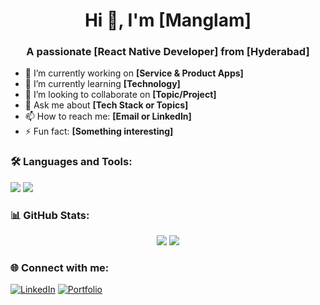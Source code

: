 <h1 align="center">Hi 👋, I'm [Manglam]</h1>
<h3 align="center">A passionate [React Native Developer] from [Hyderabad]</h3>

- 🔭 I’m currently working on **[Service & Product Apps]**
- 🌱 I’m currently learning **[Technology]**
- 👯 I’m looking to collaborate on **[Topic/Project]**
- 💬 Ask me about **[Tech Stack or Topics]**
- 📫 How to reach me: **[Email or LinkedIn]**
- ⚡ Fun fact: **[Something interesting]**

### 🛠️ Languages and Tools:
<p>
  <img src="https://img.shields.io/badge/React Native-20232A?style=for-the-badge&logo=react&logoColor=61DAFB" />
  <img src="https://img.shields.io/badge/SQLite-07405E?style=for-the-badge&logo=sqlite&logoColor=white" />
  <!-- Add more tools here -->
</p>

### 📊 GitHub Stats:
<p align="center">
  <img src="https://github-readme-stats.vercel.app/api?username=yourusername&show_icons=true&theme=radical" />
  <img src="https://github-readme-streak-stats.herokuapp.com/?user=yourusername&theme=radical" />
</p>

### 🌐 Connect with me:
[![LinkedIn](https://img.shields.io/badge/LinkedIn-blue?style=flat&logo=linkedin)](https://www.linkedin.com/in/yourprofile/)
[![Portfolio](https://img.shields.io/badge/Portfolio-000?style=flat&logo=firefox)](https://yourportfolio.com)

